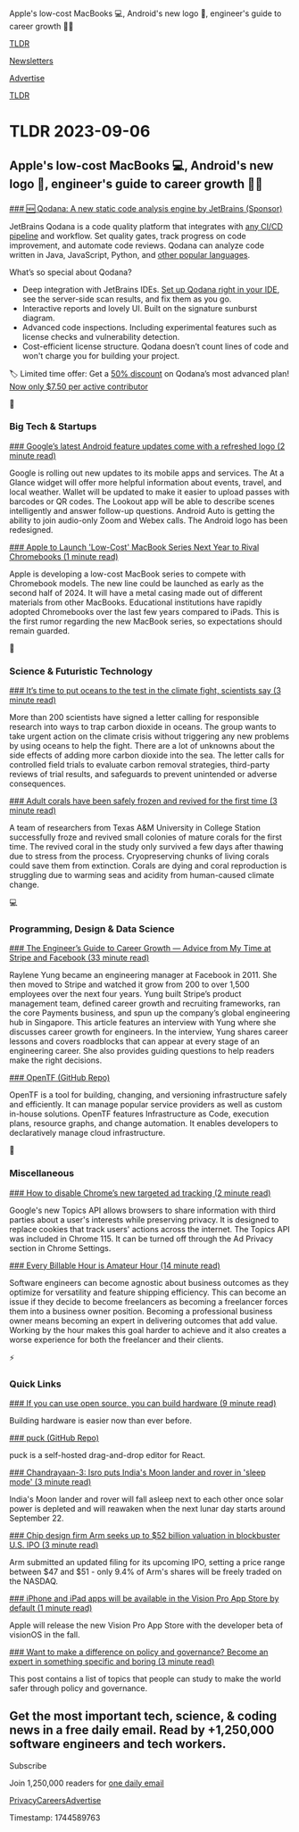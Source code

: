 Apple's low-cost MacBooks 💻, Android's new logo 🤖, engineer's guide to career growth 👨‍💻

[TLDR](/)

[Newsletters](/newsletters)

[Advertise](https://advertise.tldr.tech/)

[TLDR](/)

# TLDR 2023-09-06

## Apple's low-cost MacBooks 💻, Android's new logo 🤖, engineer's guide to career growth 👨‍💻

### 

[### 🆕 Qodana: A new static code analysis engine by JetBrains (Sponsor)](https://www.jetbrains.com/qodana/?utm_source=tldr&amp;utm_medium=cpc&amp;utm_campaign=qodana_0906)

JetBrains Qodana is a code quality platform that integrates with [any CI/CD pipeline](https://www.jetbrains.com/qodana/?utm_source=tldr&utm_medium=cpc&utm_campaign=qodana_0906) and workflow. Set quality gates, track progress on code improvement, and automate code reviews. Qodana can analyze code written in Java, JavaScript, Python, and [other popular languages](https://www.jetbrains.com/qodana/?utm_source=tldr&utm_medium=cpc&utm_campaign=qodana_0906).

What’s so special about Qodana?

* Deep integration with JetBrains IDEs. [Set up Qodana right in your IDE](https://www.jetbrains.com/qodana/?utm_source=tldr&utm_medium=cpc&utm_campaign=qodana_0906), see the server-side scan results, and fix them as you go.
* Interactive reports and lovely UI. Built on the signature sunburst diagram.
* Advanced code inspections. Including experimental features such as license checks and vulnerability detection.
* Cost-efficient license structure. Qodana doesn’t count lines of code and won't charge you for building your project.

🏷️ Limited time offer: Get a [50% discount](https://www.jetbrains.com/qodana/?utm_source=tldr&utm_medium=cpc&utm_campaign=qodana_0906&utm_content=qodana_general) on Qodana’s most advanced plan! [Now only $7.50 per active contributor](https://www.jetbrains.com/qodana/?utm_source=tldr&utm_medium=cpc&utm_campaign=qodana_0906&utm_content=qodana_general)

📱

### Big Tech & Startups

[### Google’s latest Android feature updates come with a refreshed logo (2 minute read)](https://www.theverge.com/2023/9/5/23854729/google-android-logo-update-quarterly-feature-drop-at-a-glance-widget?utm_source=tldrnewsletter)

Google is rolling out new updates to its mobile apps and services. The At a Glance widget will offer more helpful information about events, travel, and local weather. Wallet will be updated to make it easier to upload passes with barcodes or QR codes. The Lookout app will be able to describe scenes intelligently and answer follow-up questions. Android Auto is getting the ability to join audio-only Zoom and Webex calls. The Android logo has been redesigned.

[### Apple to Launch 'Low-Cost' MacBook Series Next Year to Rival Chromebooks (1 minute read)](https://www.macrumors.com/2023/09/05/apple-low-cost-macbook-rival-chromebook/?utm_source=tldrnewsletter)

Apple is developing a low-cost MacBook series to compete with Chromebook models. The new line could be launched as early as the second half of 2024. It will have a metal casing made out of different materials from other MacBooks. Educational institutions have rapidly adopted Chromebooks over the last few years compared to iPads. This is the first rumor regarding the new MacBook series, so expectations should remain guarded.

🚀

### Science & Futuristic Technology

[### It’s time to put oceans to the test in the climate fight, scientists say (3 minute read)](https://www.theverge.com/2023/9/5/23854171/ocean-climate-change-action-carbon-removal-letter-scientists?utm_source=tldrnewsletter)

More than 200 scientists have signed a letter calling for responsible research into ways to trap carbon dioxide in oceans. The group wants to take urgent action on the climate crisis without triggering any new problems by using oceans to help the fight. There are a lot of unknowns about the side effects of adding more carbon dioxide into the sea. The letter calls for controlled field trials to evaluate carbon removal strategies, third-party reviews of trial results, and safeguards to prevent unintended or adverse consequences.

[### Adult corals have been safely frozen and revived for the first time (3 minute read)](https://www.sciencenews.org/article/adult-coral-frozen-survive-climate-change?utm_source=tldrnewsletter)

A team of researchers from Texas A&M University in College Station successfully froze and revived small colonies of mature corals for the first time. The revived coral in the study only survived a few days after thawing due to stress from the process. Cryopreserving chunks of living corals could save them from extinction. Corals are dying and coral reproduction is struggling due to warming seas and acidity from human-caused climate change.

💻

### Programming, Design & Data Science

[### The Engineer’s Guide to Career Growth — Advice from My Time at Stripe and Facebook (33 minute read)](https://review.firstround.com/the-engineers-guide-to-career-growth-advice-from-my-time-at-stripe-and-facebook?utm_source=tldrnewsletter)

Raylene Yung became an engineering manager at Facebook in 2011. She then moved to Stripe and watched it grow from 200 to over 1,500 employees over the next four years. Yung built Stripe’s product management team, defined career growth and recruiting frameworks, ran the core Payments business, and spun up the company’s global engineering hub in Singapore. This article features an interview with Yung where she discusses career growth for engineers. In the interview, Yung shares career lessons and covers roadblocks that can appear at every stage of an engineering career. She also provides guiding questions to help readers make the right decisions.

[### OpenTF (GitHub Repo)](https://github.com/opentffoundation/opentf?utm_source=tldrnewsletter)

OpenTF is a tool for building, changing, and versioning infrastructure safely and efficiently. It can manage popular service providers as well as custom in-house solutions. OpenTF features Infrastructure as Code, execution plans, resource graphs, and change automation. It enables developers to declaratively manage cloud infrastructure.

🎁

### Miscellaneous

[### How to disable Chrome’s new targeted ad tracking (2 minute read)](https://www.theverge.com/23860050/chrome-ads-topics-sandbox?utm_source=tldrnewsletter)

Google's new Topics API allows browsers to share information with third parties about a user's interests while preserving privacy. It is designed to replace cookies that track users' actions across the internet. The Topics API was included in Chrome 115. It can be turned off through the Ad Privacy section in Chrome Settings.

[### Every Billable Hour is Amateur Hour (14 minute read)](https://daedtech.com/every-billable-hour-is-amateur-hour/?utm_source=tldrnewsletter)

Software engineers can become agnostic about business outcomes as they optimize for versatility and feature shipping efficiency. This can become an issue if they decide to become freelancers as becoming a freelancer forces them into a business owner position. Becoming a professional business owner means becoming an expert in delivering outcomes that add value. Working by the hour makes this goal harder to achieve and it also creates a worse experience for both the freelancer and their clients.

⚡

### Quick Links

[### If you can use open source, you can build hardware (9 minute read)](https://redeem-tomorrow.com/if-you-can-use-open-source-you-can-build-hardware?utm_source=tldrnewsletter)

Building hardware is easier now than ever before.

[### puck (GitHub Repo)](https://github.com/measuredco/puck?utm_source=tldrnewsletter)

puck is a self-hosted drag-and-drop editor for React.

[### Chandrayaan-3: Isro puts India's Moon lander and rover in 'sleep mode' (3 minute read)](https://www.bbc.com/news/world-asia-india-66704451?utm_source=tldrnewsletter)

India's Moon lander and rover will fall asleep next to each other once solar power is depleted and will reawaken when the next lunar day starts around September 22.

[### Chip design firm Arm seeks up to $52 billion valuation in blockbuster U.S. IPO (3 minute read)](https://www.cnbc.com/2023/09/05/chip-design-firm-arm-sets-share-price-between-47-and-51-for-blockbuster-us-ipo.html?utm_source=tldrnewsletter)

Arm submitted an updated filing for its upcoming IPO, setting a price range between $47 and $51 - only 9.4% of Arm's shares will be freely traded on the NASDAQ.

[### iPhone and iPad apps will be available in the Vision Pro App Store by default (1 minute read)](https://www.theverge.com/2023/9/5/23860335/apple-iphone-ipad-apps-vision-pro-app-store-default?utm_source=tldrnewsletter)

Apple will release the new Vision Pro App Store with the developer beta of visionOS in the fall.

[### Want to make a difference on policy and governance? Become an expert in something specific and boring (3 minute read)](https://forum.effectivealtruism.org/posts/J7nmbqcWncPMZFhGC/want-to-make-a-difference-on-policy-and-governance-become-an?utm_source=tldrnewsletter)

This post contains a list of topics that people can study to make the world safer through policy and governance.

## Get the most important tech, science, & coding news in a free daily email. Read by +1,250,000 software engineers and tech workers.

Subscribe

Join 1,250,000 readers for [one daily email](/api/latest/tech)

[Privacy](/privacy)[Careers](https://jobs.ashbyhq.com/tldr.tech)[Advertise](/tech/advertise)

Timestamp: 1744589763